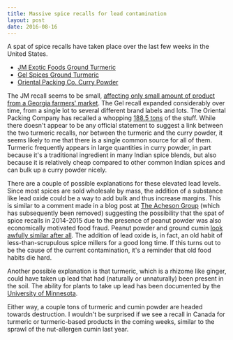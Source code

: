 ```yaml
---
title: Massive spice recalls for lead contamination
layout: post
date: 2016-08-16
---
```


A spat of spice recalls have taken place over the last few weeks in the United States.

* [JM Exotic Foods Ground Turmeric](http://www.fda.gov/Safety/Recalls/ucm515105.htm)
* [Gel Spices Ground Turmeric](http://www.fda.gov/Safety/Recalls/ucm515328.htm)
* [Oriental Packing Co. Curry Powder](http://www.fda.gov/Safety/Recalls/ucm516541.htm)

The JM recall seems to be small, [affecting only small amount of product from a Georgia farmers' market](http://www.foodsafetynews.com/2016/08/more-turmeric-recalled-because-of-excessive-lead/). The Gel recall expanded considerably over time, from a single lot to several different  brand labels and lots. The Oriental Packing Company has recalled a whopping [188.5 tons](http://www.foodsafetynews.com/2016/08/130482/) of the stuff. While there doesn't appear to be any official statement to suggest a link between the two turmeric recalls, nor between the turmeric and the curry powder, it seems likely to me that there is a single common source for all of them. Turmeric frequently appears in large quantities in curry powder, in part because it's a traditional ingredient in many Indian spice blends, but also because it is relatively cheap compared to other common Indian spices and can bulk up a curry powder nicely.

There are a couple of possible explanations for these elevated lead levels. Since most spices are sold wholesale by mass, the addition of a substance like lead oxide could be a way to add bulk and thus increase margins. This is similar to a comment made in a blog post at [The Acheson Group](http://www.achesongroup.com) (which has subsequently been removed) suggesting the possibility that the spat of spice recalls in 2014-2015 due to the presence of peanut powder was also economically motivated food fraud. Peanut powder and ground cumin [look awfully similar after all](https://allergyfriendsblog.com/2015/01/23/cuminspiscummin-recall-undeclared-peanut-please-be-on-heightened-awareness-via-allergicliving/comment-page-1/). The addition of lead oxide is, in fact, an old habit of less-than-scrupulous spice millers for a good long time. If this turns out to be the cause of the current contamination, it's a reminder that old food habits die hard. 

Another possible explanation is that turmeric, which is a rhizome like ginger, could have taken up lead that had (naturally or unnaturally) been present in the soil. The ability for plants to take up lead has been documented by the [University of Minnesota](http://www.extension.umn.edu/garden/yard-garden/soils/lead-in-home-garden/).

Either way, a couple tons of turmeric and cumin powder are headed towards destruction. I wouldn't be surprised if we see a recall in Canada for turmeric or turmeric-based products in the coming weeks, similar to the sprawl of the nut-allergen cumin last year.
